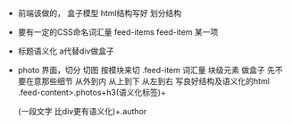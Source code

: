 - 前端该做的， 盒子模型
  html结构写好 划分结构
- 要有一定的CSS命名词汇量
  feed-items feed-item 某一项
- 标题语义化
  a代替div做盒子

- photo
  界面，切分 切图
  按模块来切 .feed-item 词汇量
  块级元素 做盒子 先不要在意那些细节
  从外到内 从上到下 从左到右
  写良好结构及语义化的html
  .feed-content>.photos+h3(语义化标签)+<p>(一段文字 比div更有语义化)+.author